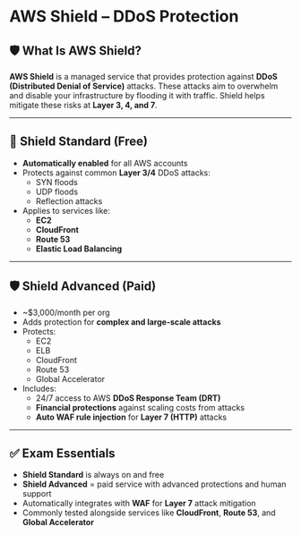 # AWS Shield – DDoS Protection

## 🛡️ What Is AWS Shield?

**AWS Shield** is a managed service that provides protection against **DDoS (Distributed Denial of Service)** attacks. These attacks aim to overwhelm and disable your infrastructure by flooding it with traffic. Shield helps mitigate these risks at **Layer 3, 4, and 7**.

---

## 🔰 Shield Standard (Free)

- **Automatically enabled** for all AWS accounts
- Protects against common **Layer 3/4** DDoS attacks:
  - SYN floods
  - UDP floods
  - Reflection attacks
- Applies to services like:
  - **EC2**
  - **CloudFront**
  - **Route 53**
  - **Elastic Load Balancing**

---

## 🛡️ Shield Advanced (Paid)

- ~$3,000/month per org
- Adds protection for **complex and large-scale attacks**
- Protects:
  - EC2
  - ELB
  - CloudFront
  - Route 53
  - Global Accelerator
- Includes:
  - 24/7 access to AWS **DDoS Response Team (DRT)**
  - **Financial protections** against scaling costs from attacks
  - **Auto WAF rule injection** for **Layer 7 (HTTP)** attacks

---

## ✅ Exam Essentials

- **Shield Standard** is always on and free
- **Shield Advanced** = paid service with advanced protections and human support
- Automatically integrates with **WAF** for **Layer 7** attack mitigation
- Commonly tested alongside services like **CloudFront**, **Route 53**, and **Global Accelerator**
